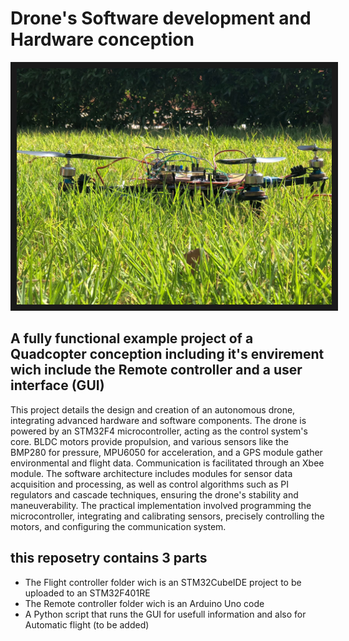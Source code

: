 # Drone's Software development and Hardware conception 

<img src= "Prototype.jpg" border="10"/>

## A fully functional example project of a Quadcopter conception including it's envirement wich include the Remote controller and a user interface (GUI)
This project details the design and creation of an autonomous drone, integrating advanced hardware and software components.
The drone is powered by an STM32F4 microcontroller, acting as the control system's core. BLDC motors provide propulsion,
and various sensors like the BMP280 for pressure, MPU6050 for acceleration, and a GPS module gather environmental and flight data. Communication is facilitated through an Xbee module.
The software architecture includes modules for sensor data acquisition and processing, as well as control algorithms such as PI regulators and cascade techniques,
ensuring the drone's stability and maneuverability. The practical implementation involved programming the microcontroller,
integrating and calibrating sensors, precisely controlling the motors, and configuring the communication system.

## this reposetry contains 3 parts 

* The Flight controller folder wich is an STM32CubeIDE project to be uploaded to an STM32F401RE
* The Remote controller folder wich is an Arduino Uno code
* A Python script  that runs the GUI for usefull information and also for Automatic flight (to be added)
